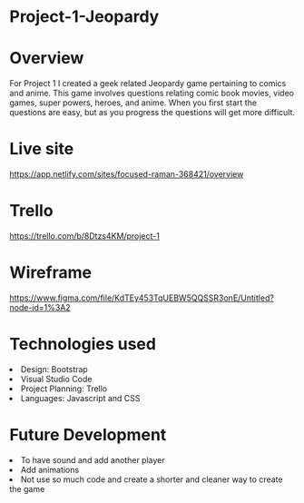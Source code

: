 # Project-1-Jeopardy
# Overview
For Project 1 I created a geek related Jeopardy game pertaining to comics and anime. This game involves questions relating comic book movies, video games, super powers, heroes, and anime. When you first start the questions are easy, but as you progress the questions will get more difficult. 

# Live site  
https://app.netlify.com/sites/focused-raman-368421/overview

# Trello 
https://trello.com/b/8Dtzs4KM/project-1

# Wireframe
https://www.figma.com/file/KdTEy453TqUEBW5QQSSR3onE/Untitled?node-id=1%3A2

# Technologies used
<li>Design: Bootstrap</li>
<li>Visual Studio Code</li>
<li>Project Planning: Trello</li>  
<li>Languages: Javascript and CSS</li>

# Future Development

<li>To have sound and add another player</li>
<li> Add animations</li>
<li>Not use so much code and create a shorter and cleaner way to create the game</li>



